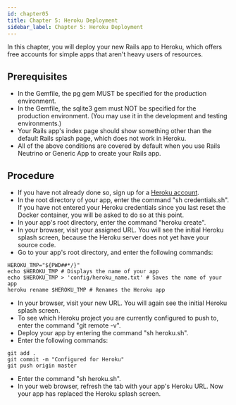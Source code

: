 ```yaml
---
id: chapter05
title: Chapter 5: Heroku Deployment
sidebar_label: Chapter 5: Heroku Deployment
---
```


In this chapter, you will deploy your new Rails app to Heroku, which offers free accounts for simple apps that aren't heavy users of resources.

## Prerequisites
* In the Gemfile, the pg gem MUST be specified for the production environment.
* In the Gemfile, the sqlite3 gem must NOT be specified for the production environment.  (You may use it in the development and testing environments.)
* Your Rails app's index page should show something other than the default Rails splash page, which does not work in Heroku.
*  All of the above conditions are covered by default when you use Rails Neutrino or Generic App to create your Rails app.

## Procedure
* If you have not already done so, sign up for a [Heroku account](https://www.heroku.com/).
* In the root directory of your app, enter the command "sh credentials.sh".  If you have not entered your Heroku credentials since you last reset the Docker container, you will be asked to do so at this point.
* In your app's root directory, enter the command "heroku create".
* In your browser, visit your assigned URL. You will see the initial Heroku splash screen, because the Heroku server does not yet have your source code.
* Go to your app's root directory, and enter the following commands:
```
HEROKU_TMP="${PWD##*/}"
echo $HEROKU_TMP # Displays the name of your app
echo $HEROKU_TMP > 'config/heroku_name.txt' # Saves the name of your app
heroku rename $HEROKU_TMP # Renames the Heroku app
```
* In your browser, visit your new URL. You will again see the initial Heroku splash screen.
* To see which Heroku project you are currently configured to push to, enter the command "git remote -v".
* Deploy your app by entering the command "sh heroku.sh".
* Enter the following commands:
```
git add .
git commit -m "Configured for Heroku"
git push origin master
```
* Enter the command "sh heroku.sh".
* In your web browser, refresh the tab with your app's Heroku URL.  Now your app has replaced the Heroku splash screen.
